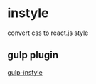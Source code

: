 # instyle
convert css to react.js style

## gulp plugin
[gulp-instyle](https://github.com/demohi/gulp-instyle)
